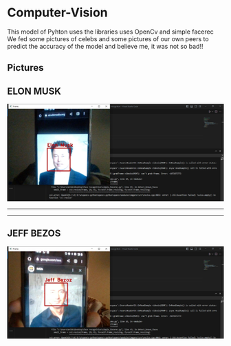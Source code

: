 # Computer-Vision
This model of Pyhton uses the libraries uses OpenCv and simple facerec
We fed some pictures of celebs and some pictures of our own peers to predict the accuracy of the model and believe me, it was not so bad!!

## Pictures
<h2>ELON MUSK</h2>
<img src = "https://github.com/Spinachboul/Computer-Vision/blob/main/elon%20musk%20photo.jpeg">

<hr><hr>
<h2> JEFF BEZOS</h2>
<img src = "https://github.com/Spinachboul/Computer-Vision/blob/main/jeff%20bezos%20photo.jpeg">
